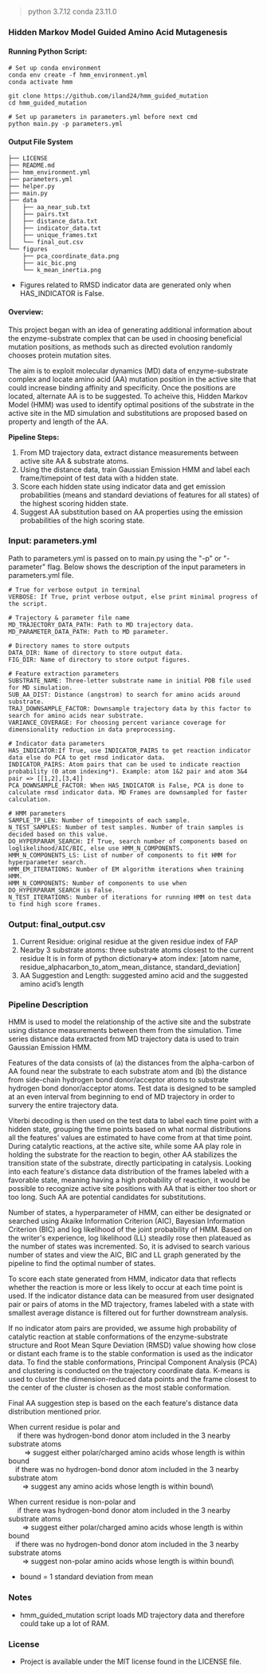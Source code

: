 > python 3.7.12
> conda 23.11.0
### Hidden Markov Model Guided Amino Acid Mutagenesis

#### Running Python Script:
```
# Set up conda environment
conda env create -f hmm_environment.yml
conda activate hmm

git clone https://github.com/iland24/hmm_guided_mutation
cd hmm_guided_mutation

# Set up parameters in parameters.yml before next cmd
python main.py -p parameters.yml
```

#### Output File System
```
├── LICENSE
├── README.md
├── hmm_environment.yml
├── parameters.yml
├── helper.py
├── main.py
├── data
│   ├── aa_near_sub.txt
│   ├── pairs.txt
│   ├── distance_data.txt
│   ├── indicator_data.txt
│   ├── unique_frames.txt
│   └── final_out.csv
└── figures
    ├── pca_coordinate_data.png
    ├── aic_bic.png
    └── k_mean_inertia.png
```
* Figures related to RMSD indicator data are generated only when HAS_INDICATOR is False.

#### Overview:
This project began with an idea of generating additional information about the enzyme-substrate complex that can be used in choosing beneficial mutation positions, as methods such as directed evolution randomly chooses protein mutation sites.

The aim is to exploit molecular dynamics (MD) data of enzyme-substrate complex and locate amino acid (AA) mutation position in the active site that could increase binding affinity and specificity. Once the positions are located, alternate AA is to be suggested. To acheive this, Hidden Markov Model (HMM) was used to identify optimal positions of the substrate in the active site in the MD simulation and substitutions are proposed based on property and length of the AA. 

**Pipeline Steps:**
1. From MD trajectory data, extract distance measurements between active site AA & substrate atoms.
2. Using the distance data, train Gaussian Emission HMM and label each frame/timepoint of test data with a hidden state.
3. Score each hidden state using indicator data and get emission probabilities (means and standard deviations of features for all states) of the highest scoring hidden state.
4.  Suggest AA substitution based on AA properties using the emission probabilities of the high scoring state.

### Input: parameters.yml
Path to parameters.yml is passed on to main.py using the "-p" or "-parameter" flag. Below shows the description of the input parameters in parameters.yml file.
```
# True for verbose output in terminal
VERBOSE: If True, print verbose output, else print minimal progress of the script.

# Trajectory & parameter file name
MD_TRAJECTORY_DATA_PATH: Path to MD trajectory data.
MD_PARAMETER_DATA_PATH: Path to MD parameter.

# Directory names to store outputs
DATA_DIR: Name of directory to store output data.
FIG_DIR: Name of directory to store output figures.

# Feature extraction parameters
SUBSTRATE_NAME: Three-letter substrate name in initial PDB file used for MD simulation.
SUB_AA_DIST: Distance (angstrom) to search for amino acids around substrate.
TRAJ_DOWNSAMPLE_FACTOR: Downsample trajectory data by this factor to search for amino acids near substrate.
VARIANCE_COVERAGE: For choosing percent variance coverage for dimensionality reduction in data preprocessing.

# Indicator data parameters
HAS_INDICATOR:If True, use INDICATOR_PAIRS to get reaction indicator data else do PCA to get rmsd indicator data.
INDICATOR_PAIRS: Atom pairs that can be used to indicate reaction probability (0 atom indexing*). Example: atom 1&2 pair and atom 3&4 pair => [[1,2],[3,4]]
PCA_DOWNSAMPLE_FACTOR: When HAS_INDICATOR is False, PCA is done to calculate rmsd indicator data. MD Frames are downsampled for faster calculation.

# HMM parameters
SAMPLE_TP_LEN: Number of timepoints of each sample.
N_TEST_SAMPLES: Number of test samples. Number of train samples is decided based on this value.
DO_HYPERPARAM_SEARCH: If True, search number of components based on loglikelihood/AIC/BIC, else use HMM_N_COMPONENTS.
HMM_N_COMPONENTS_LS: List of number of components to fit HMM for hyperparameter search. 
HMM_EM_ITERATIONS: Number of EM algorithm iterations when training HMM.
HMM_N_COMPONENTS: Number of components to use when DO_HYPERPARAM_SEARCH is False.
N_TEST_ITERATIONS: Number of iterations for running HMM on test data to find high score frames.
```

### Output: final_output.csv
1. Current Residue: original residue at the given residue index of FAP
2. Nearby 3 substrate atoms: three substrate atoms closest to the
current residue
It is in form of python dictionary=> atom index: [atom name,
residue_alphacarbon_to_atom_mean_distance, standard_deviation]
3. AA Suggestion and Length: suggested amino acid and the suggested
amino acid’s length

### Pipeline Description
HMM is used to model the relationship of the active site and the substrate using distance measurements between them from the simulation. Time series distance data extracted from MD trajectory data is used to train Gaussian Emission HMM. 

Features of the data consists of (a) the distances from the alpha-carbon of AA found near the substrate to each substrate atom and (b) the distance from side-chain hydrogen bond donor/acceptor atoms to substrate hydrogen bond donor/acceptor atoms. Test data is designed to be sampled at an even interval from beginning to end of MD trajectory in order to survery the entire trajectory data. 

Viterbi decoding is then used on the test data to label each time point with a hidden state, grouping the time points based on what normal distributions all the features' values are estimated to have come from at that time point. During catalytic reactions, at the active site, while some AA play role in  holding the substrate for the reaction to begin, other AA stabilizes the transition state of the substrate, directly participating in catalysis. Looking into each feature's distance data distribution of the frames labeled with a favorable state, meaning having a high probability of reaction, it would be possible to recognize active site positions with AA that is either too short or too long. Such AA are potential candidates for substitutions.

<!-- *In test runs of HMM and Viterbi, transition from one state to another in the state sequence generated by Viterbi algorithm did not occur abruptly, leading to extended consecutive frames labeled with same hidden state. -->

Number of states, a hyperparameter of HMM, can either be designated or searched using Akaike Information Criterion (AIC), Bayesian Information Criterion (BIC) and log likelihood of the joint probability of HMM. Based on the writer's experience, log likelihood (LL) steadily rose then plateaued as the number of states was incremented. So, it is advised to search various number of states and view the AIC, BIC and LL graph generated by the pipeline to find the optimal number of states. 

To score each state generated from HMM, indicator data that reflects whether the reaction is more or less likely to occur at each time point is used. If the indicator distance data can be measured from user designated pair or pairs of atoms in the MD trajectory, frames labeled with a state with smallest average distance is filtered out for further downstream analysis. 

If no indicator atom pairs are provided, we assume high probability of catalytic reaction at stable conformations of the enzyme-substrate structure and Root Mean Squre Deviation (RMSD) value showing how close or distant each frame is to the stable conformation is used as the indicator data. To find the stable conformations, Principal Component Analysis (PCA) and clustering is conducted on the trajectory coordinate data. K-means is used to cluster the dimension-reduced data points and the frame closest to the center of the cluster is chosen as the most stable conformation.

Final AA suggestion step is based on the each feature's distance data distribution mentioned prior.

When current residue is polar and\
&emsp; if there was hydrogen-bond donor atom included in the 3 nearby substrate atoms\
&emsp; &emsp;=> suggest either polar/charged amino acids whose length is within bound\
&emsp;if there was no hydrogen-bond donor atom included in the 3 nearby substrate atom\
&emsp;&emsp;=> suggest any amino acids whose length is within bound\
         
When current residue is non-polar and\
&emsp; if there was hydrogen-bond donor atom included in the 3 nearby substrate atoms\
&emsp;&emsp;=> suggest either polar/charged amino acids whose length is within bound\
&emsp;if there was no hydrogen-bond donor atom included in the 3 nearby substrate atoms\
&emsp;&emsp;=> suggest non-polar amino acids whose length is within bound\

* bound = 1 standard deviation from mean

### Notes
* hmm_guided_mutation script loads MD trajectory data and therefore could take up a lot of RAM.

### License
* Project is available under the MIT license found in the LICENSE file.